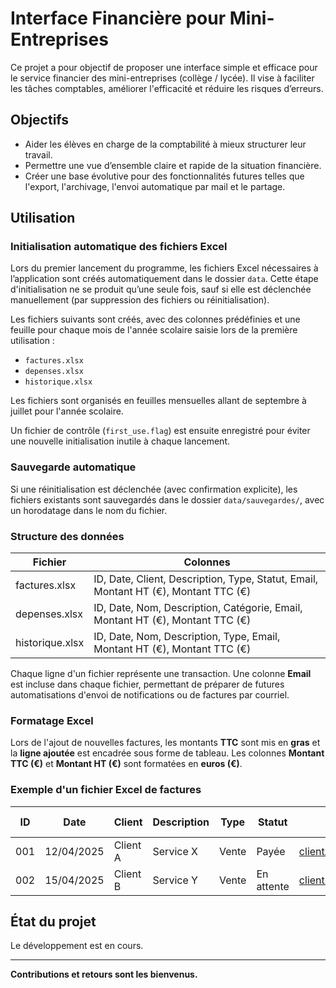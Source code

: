 # Interface Financière pour Mini-Entreprises

Ce projet a pour objectif de proposer une interface simple et efficace pour le service financier des mini-entreprises (collège / lycée). Il vise à faciliter les tâches comptables, améliorer l'efficacité et réduire les risques d’erreurs.

## Objectifs

- Aider les élèves en charge de la comptabilité à mieux structurer leur travail.
- Permettre une vue d’ensemble claire et rapide de la situation financière.
- Créer une base évolutive pour des fonctionnalités futures telles que l'export, l'archivage, l'envoi automatique par mail et le partage.

## Utilisation

### Initialisation automatique des fichiers Excel

Lors du premier lancement du programme, les fichiers Excel nécessaires à l’application sont créés automatiquement dans le dossier `data`. Cette étape d'initialisation ne se produit qu’une seule fois, sauf si elle est déclenchée manuellement (par suppression des fichiers ou réinitialisation).

Les fichiers suivants sont créés, avec des colonnes prédéfinies et une feuille pour chaque mois de l'année scolaire saisie lors de la première utilisation :

- `factures.xlsx`
- `depenses.xlsx`
- `historique.xlsx`

Les fichiers sont organisés en feuilles mensuelles allant de septembre à juillet pour l'année scolaire.

Un fichier de contrôle (`first_use.flag`) est ensuite enregistré pour éviter une nouvelle initialisation inutile à chaque lancement.

### Sauvegarde automatique

Si une réinitialisation est déclenchée (avec confirmation explicite), les fichiers existants sont sauvegardés dans le dossier `data/sauvegardes/`, avec un horodatage dans le nom du fichier.

### Structure des données

| Fichier           | Colonnes                                                                 |
|-------------------|--------------------------------------------------------------------------|
| factures.xlsx     | ID, Date, Client, Description, Type, Statut, Email, Montant HT (€), Montant TTC (€) |
| depenses.xlsx     | ID, Date, Nom, Description, Catégorie, Email, Montant HT (€), Montant TTC (€) |
| historique.xlsx   | ID, Date, Nom, Description, Type, Email, Montant HT (€), Montant TTC (€)   |

Chaque ligne d'un fichier représente une transaction. Une colonne **Email** est incluse dans chaque fichier, permettant de préparer de futures automatisations d'envoi de notifications ou de factures par courriel.

### Formatage Excel

Lors de l'ajout de nouvelles factures, les montants **TTC** sont mis en **gras** et la **ligne ajoutée** est encadrée sous forme de tableau. Les colonnes **Montant TTC (€)** et **Montant HT (€)** sont formatées en **euros (€)**.

### Exemple d'un fichier Excel de factures

| ID    | Date       | Client   | Description | Type  | Statut    | Email            | Montant HT (€) | Montant TTC (€) |
|-------|------------|----------|-------------|-------|-----------|------------------|----------------|-----------------|
| 001   | 12/04/2025 | Client A | Service X   | Vente | Payée     | clientA@mail.com | 100,00 €       | 120,00 €        |
| 002   | 15/04/2025 | Client B | Service Y   | Vente | En attente| clientB@mail.com | 166,67 €       | 200,00 €        |

## État du projet

Le développement est en cours.

---

**Contributions et retours sont les bienvenus.**
